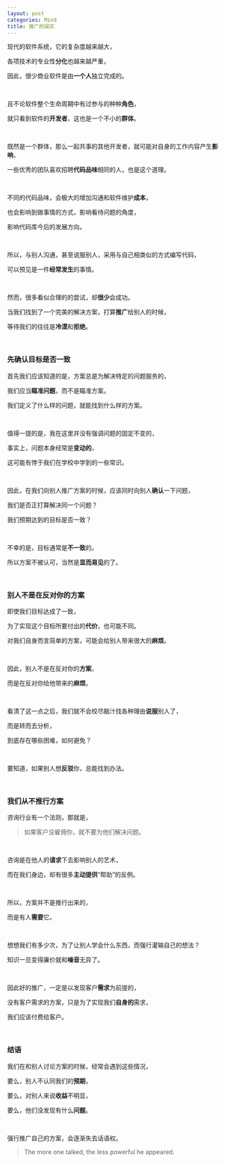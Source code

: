 ```yaml
---
layout: post
categories: Mind
title: 推广的误区
---
```


现代的软件系统，它的复杂度越来越大，

各项技术的专业性**分化**也越来越严重，

因此，很少商业软件是由**一个人**独立完成的。

<br/>

且不论软件整个生命周期中有过参与的种种**角色**，

就只看到软件的**开发者**，这也是一个不小的**群体**。

<br/>

既然是一个群体，那么一起共事的其他开发者，就可能对自身的工作内容产生**影响**，

一些优秀的团队喜欢招聘**代码品味**相同的人，也是这个道理。

<br/>

不同的代码品味，会极大的增加沟通和软件维护**成本**，

也会影响到做事情的方式，影响看待问题的角度，

影响代码库今后的发展方向。

<br/>

所以，与别人沟通，甚至说服别人，采用与自己相类似的方式编写代码，

可以预见是一件**经常发生**的事情。

<br/>

然而，很多看似合理的的尝试，却**很少**会成功。

当我们找到了一个完美的解决方案，打算**推广**给别人的时候，

等待我们的往往是**冷漠**和**拒绝**。

<br/>

### 先确认目标是否一致

首先我们应该知道的是，方案总是为解决特定的问题服务的，

我们应当**瞄准问题**，而不是瞄准方案。

我们定义了什么样的问题，就能找到什么样的方案。

<br/>

值得一提的是，我在这里并没有强调问题的固定不变的，

事实上，问题本身经常是**变动的**，

这可能有悖于我们在学校中学到的一些常识。

<br/>

因此，在我们向别人推广方案的时候，应该同时向别人**确认**一下问题，

我们是否正打算解决同一个问题？

我们预期达到的目标是否一致？

<br/>

不幸的是，目标通常是**不一致**的。

所以方案不被认可，当然是**显而易见**的了。

<br/>

### 别人不是在反对你的方案

即使我们目标达成了一致，

为了实现这个目标所要付出的**代价**，也可能不同。

对我们自身而言简单的方案，可能会给别人带来很大的**麻烦**。

<br/>

因此，别人不是在反对你的**方案**，

而是在反对你给他带来的**麻烦**。

<br/>

看清了这一点之后，我们就不会绞尽脑汁找各种理由**说服**别人了，

而是转而去分析，

到底存在哪些困难，如何避免？

<br/>

要知道，如果别人想**反驳**你，总能找到办法。

<br/>

### 我们从不推行方案

咨询行业有一个法则，那就是，

> 如果客户没雇佣你，就不要为他们解决问题。

<br/>

咨询是在他人的**请求**下去影响别人的艺术，

而在我们身边，却有很多**主动提供**“帮助”的反例。

<br/>

所以，方案并不是推行出来的，

而是有人**需要**它。

<br/>

想想我们有多少次，为了让别人学会什么东西，而强行灌输自己的想法？

知识一旦变得廉价就和**噪音**无异了。

<br/>

因此好的推广，一定是以发现客户**需求**为前提的，

没有客户需求的方案，只是为了实现我们**自身的**需求，

我们应该付费给客户。

<br/>

### 结语

我们在和别人讨论方案的时候，经常会遇到这些情况，

要么，别人不认同我们的**预期**，

要么，对别人来说**收益**不明显，

要么，他们没发现有什么**问题**。

<br/>

强行推广自己的方案，会逐渐失去话语权。

> The more one talked, the less powerful he appeared.
